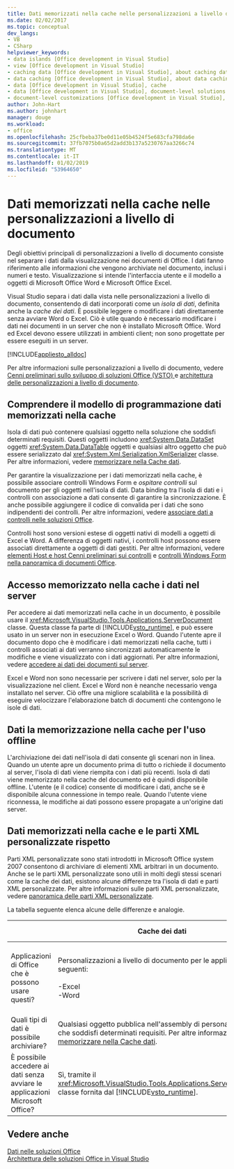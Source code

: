 ```yaml
---
title: Dati memorizzati nella cache nelle personalizzazioni a livello di documento
ms.date: 02/02/2017
ms.topic: conceptual
dev_langs:
- VB
- CSharp
helpviewer_keywords:
- data islands [Office development in Visual Studio]
- view [Office development in Visual Studio]
- caching data [Office development in Visual Studio], about caching data
- data caching [Office development in Visual Studio], about data caching
- data [Office development in Visual Studio], cache
- data [Office development in Visual Studio], document-level solutions
- document-level customizations [Office development in Visual Studio], data model
author: John-Hart
ms.author: johnhart
manager: douge
ms.workload:
- office
ms.openlocfilehash: 25cfbeba37be0d11e05b4524f5e683cfa798da6e
ms.sourcegitcommit: 37fb7075b0a65d2add3b137a5230767aa3266c74
ms.translationtype: MT
ms.contentlocale: it-IT
ms.lasthandoff: 01/02/2019
ms.locfileid: "53964650"
---
```

# <a name="cached-data-in-document-level-customizations"></a>Dati memorizzati nella cache nelle personalizzazioni a livello di documento
  Degli obiettivi principali di personalizzazioni a livello di documento consiste nel separare i dati dalla visualizzazione nei documenti di Office. I dati fanno riferimento alle informazioni che vengono archiviate nel documento, inclusi i numeri e testo. Visualizzazione si intende l'interfaccia utente e il modello a oggetti di Microsoft Office Word e Microsoft Office Excel.  
  
 Visual Studio separa i dati dalla vista nelle personalizzazioni a livello di documento, consentendo di dati incorporati come un *isola di dati*, definita anche la *cache dei dati*. È possibile leggere o modificare i dati direttamente senza avviare Word o Excel. Ciò è utile quando è necessario modificare i dati nei documenti in un server che non è installato Microsoft Office. Word ed Excel devono essere utilizzati in ambienti client; non sono progettate per essere eseguiti in un server.  
  
 [!INCLUDE[appliesto_alldoc](../vsto/includes/appliesto-alldoc-md.md)]  
  
 Per altre informazioni sulle personalizzazioni a livello di documento, vedere [Cenni preliminari sullo sviluppo di soluzioni Office &#40;VSTO&#41; ](../vsto/office-solutions-development-overview-vsto.md) e [architettura delle personalizzazioni a livello di documento](../vsto/architecture-of-document-level-customizations.md).  
  
## <a name="understand-the-cached-data-programming-model"></a>Comprendere il modello di programmazione dati memorizzati nella cache  
 Isola di dati può contenere qualsiasi oggetto nella soluzione che soddisfi determinati requisiti. Questi oggetti includono <xref:System.Data.DataSet> oggetti <xref:System.Data.DataTable> oggetti e qualsiasi altro oggetto che può essere serializzato dal <xref:System.Xml.Serialization.XmlSerializer> classe. Per altre informazioni, vedere [memorizzare nella Cache dati](../vsto/caching-data.md).  
  
 Per garantire la visualizzazione per i dati memorizzati nella cache, è possibile associare controlli Windows Form e *ospitare controlli* sul documento per gli oggetti nell'isola di dati. Data binding tra l'isola di dati e i controlli con associazione a dati consente di garantire la sincronizzazione. È anche possibile aggiungere il codice di convalida per i dati che sono indipendenti dei controlli. Per altre informazioni, vedere [associare dati a controlli nelle soluzioni Office](../vsto/binding-data-to-controls-in-office-solutions.md).  
  
 Controlli host sono versioni estese di oggetti nativi di modelli a oggetti di Excel e Word. A differenza di oggetti nativi, i controlli host possono essere associati direttamente a oggetti di dati gestiti. Per altre informazioni, vedere [elementi Host e host Cenni preliminari sui controlli](../vsto/host-items-and-host-controls-overview.md) e [controlli Windows Form nella panoramica di documenti Office](../vsto/windows-forms-controls-on-office-documents-overview.md).  
  
## <a name="access-cached-data-on-the-server"></a>Accesso memorizzato nella cache i dati nel server  
 Per accedere ai dati memorizzati nella cache in un documento, è possibile usare il <xref:Microsoft.VisualStudio.Tools.Applications.ServerDocument> classe. Questa classe fa parte di [!INCLUDE[vsto_runtime](../vsto/includes/vsto-runtime-md.md)], e può essere usato in un server non in esecuzione Excel o Word. Quando l'utente apre il documento dopo che è modificare i dati memorizzati nella cache, tutti i controlli associati ai dati verranno sincronizzati automaticamente le modifiche e viene visualizzato con i dati aggiornati. Per altre informazioni, vedere [accedere ai dati dei documenti sul server](../vsto/accessing-data-in-documents-on-the-server.md).  
  
 Excel e Word non sono necessarie per scrivere i dati nel server, solo per la visualizzazione nel client. Excel e Word non è neanche necessario venga installato nel server. Ciò offre una migliore scalabilità e la possibilità di eseguire velocizzare l'elaborazione batch di documenti che contengono le isole di dati.  
  
## <a name="data-caching-for-offline-use"></a>Dati la memorizzazione nella cache per l'uso offline  
 L'archiviazione dei dati nell'isola di dati consente gli scenari non in linea. Quando un utente apre un documento prima di tutto o richiede il documento al server, l'isola di dati viene riempita con i dati più recenti. Isola di dati viene memorizzato nella cache del documento ed è quindi disponibile offline. L'utente (e il codice) consente di modificare i dati, anche se è disponibile alcuna connessione in tempo reale. Quando l'utente viene riconnessa, le modifiche ai dati possono essere propagate a un'origine dati server.  
  
## <a name="cached-data-and-custom-xml-parts-compared"></a>Dati memorizzati nella cache e le parti XML personalizzate rispetto  
 Parti XML personalizzate sono stati introdotti in Microsoft Office system 2007 consentono di archiviare di elementi XML arbitrari in un documento. Anche se le parti XML personalizzate sono utili in molti degli stessi scenari come la cache dei dati, esistono alcune differenze tra l'isola di dati e parti XML personalizzate. Per altre informazioni sulle parti XML personalizzate, vedere [panoramica delle parti XML personalizzate](../vsto/custom-xml-parts-overview.md).  
  
 La tabella seguente elenca alcune delle differenze e analogie.  
  
||Cache dei dati|Parti XML personalizzate|  
|-|----------------|----------------------|  
|Applicazioni di Office che è possono usare questi?|Personalizzazioni a livello di documento per le applicazioni seguenti:<br /><br /> -Excel<br />-Word|Soluzioni a livello di documento e a livello di applicazione per le applicazioni seguenti:<br /><br /> -Excel<br />-PowerPoint<br />-Word|  
|Quali tipi di dati è possibile archiviare?|Qualsiasi oggetto pubblica nell'assembly di personalizzazione che soddisfi determinati requisiti. Per altre informazioni, vedere [memorizzare nella Cache dati](../vsto/caching-data.md).|Tutti i dati XML.|  
|È possibile accedere ai dati senza avviare le applicazioni Microsoft Office?|Sì, tramite il <xref:Microsoft.VisualStudio.Tools.Applications.ServerDocument> classe fornita dal [!INCLUDE[vsto_runtime](../vsto/includes/vsto-runtime-md.md)].|Sì, tramite le classi di <xref:System.IO.Packaging> dello spazio dei nomi, oppure usando il formato SDK per Open XML.|  
  
## <a name="see-also"></a>Vedere anche  
 [Dati nelle soluzioni Office](../vsto/data-in-office-solutions.md)   
 [Architettura delle soluzioni Office in Visual Studio](../vsto/architecture-of-office-solutions-in-visual-studio.md)  
